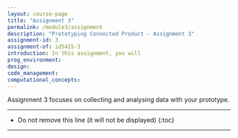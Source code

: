 ```yaml
---
layout: course-page
title: "Assignment 3"
permalink: /module3/assignment
description: "Prototyping Connected Product - Assignment 3"
assignment-id: 3
assignment-of: id5415-3
introduction: In this assignment, you will
prog_environment: 
design: 
code_management: 
computational_concepts: 
---
```



Assignment 3 focuses on collecting and analysing data with your prototype.


---

* Do not remove this line (it will not be displayed)
{:toc}

---
